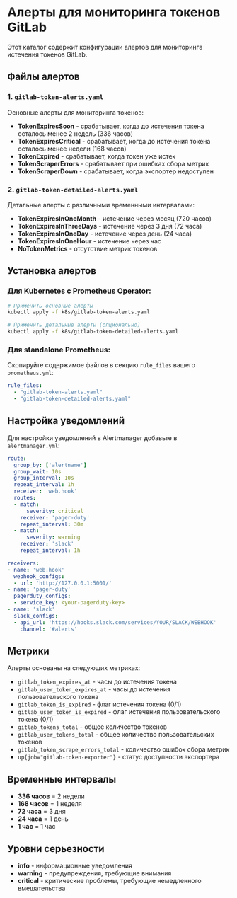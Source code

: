 # Алерты для мониторинга токенов GitLab

Этот каталог содержит конфигурации алертов для мониторинга истечения токенов GitLab.

## Файлы алертов

### 1. `gitlab-token-alerts.yaml`
Основные алерты для мониторинга токенов:

- **TokenExpiresSoon** - срабатывает, когда до истечения токена осталось менее 2 недель (336 часов)
- **TokenExpiresCritical** - срабатывает, когда до истечения токена осталось менее недели (168 часов)
- **TokenExpired** - срабатывает, когда токен уже истек
- **TokenScraperErrors** - срабатывает при ошибках сбора метрик
- **TokenScraperDown** - срабатывает, когда экспортер недоступен

### 2. `gitlab-token-detailed-alerts.yaml`
Детальные алерты с различными временными интервалами:

- **TokenExpiresInOneMonth** - истечение через месяц (720 часов)
- **TokenExpiresInThreeDays** - истечение через 3 дня (72 часа)
- **TokenExpiresInOneDay** - истечение через день (24 часа)
- **TokenExpiresInOneHour** - истечение через час
- **NoTokenMetrics** - отсутствие метрик токенов

## Установка алертов

### Для Kubernetes с Prometheus Operator:

```bash
# Применить основные алерты
kubectl apply -f k8s/gitlab-token-alerts.yaml

# Применить детальные алерты (опционально)
kubectl apply -f k8s/gitlab-token-detailed-alerts.yaml
```

### Для standalone Prometheus:

Скопируйте содержимое файлов в секцию `rule_files` вашего `prometheus.yml`:

```yaml
rule_files:
  - "gitlab-token-alerts.yaml"
  - "gitlab-token-detailed-alerts.yaml"
```

## Настройка уведомлений

Для настройки уведомлений в Alertmanager добавьте в `alertmanager.yml`:

```yaml
route:
  group_by: ['alertname']
  group_wait: 10s
  group_interval: 10s
  repeat_interval: 1h
  receiver: 'web.hook'
  routes:
  - match:
      severity: critical
    receiver: 'pager-duty'
    repeat_interval: 30m
  - match:
      severity: warning
    receiver: 'slack'
    repeat_interval: 1h

receivers:
- name: 'web.hook'
  webhook_configs:
  - url: 'http://127.0.0.1:5001/'
- name: 'pager-duty'
  pagerduty_configs:
  - service_key: <your-pagerduty-key>
- name: 'slack'
  slack_configs:
  - api_url: 'https://hooks.slack.com/services/YOUR/SLACK/WEBHOOK'
    channel: '#alerts'
```

## Метрики

Алерты основаны на следующих метриках:

- `gitlab_token_expires_at` - часы до истечения токена
- `gitlab_user_token_expires_at` - часы до истечения пользовательского токена
- `gitlab_token_is_expired` - флаг истечения токена (0/1)
- `gitlab_user_token_is_expired` - флаг истечения пользовательского токена (0/1)
- `gitlab_tokens_total` - общее количество токенов
- `gitlab_user_tokens_total` - общее количество пользовательских токенов
- `gitlab_token_scrape_errors_total` - количество ошибок сбора метрик
- `up{job="gitlab-token-exporter"}` - статус доступности экспортера

## Временные интервалы

- **336 часов** = 2 недели
- **168 часов** = 1 неделя
- **72 часа** = 3 дня
- **24 часа** = 1 день
- **1 час** = 1 час

## Уровни серьезности

- **info** - информационные уведомления
- **warning** - предупреждения, требующие внимания
- **critical** - критические проблемы, требующие немедленного вмешательства
